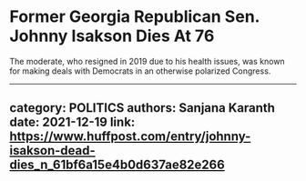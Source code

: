 # Former Georgia Republican Sen. Johnny Isakson Dies At 76

The moderate, who resigned in 2019 due to his health issues, was known for making deals with Democrats in an otherwise polarized Congress.

---
category: POLITICS
authors: Sanjana Karanth
date: 2021-12-19
link: https://www.huffpost.com/entry/johnny-isakson-dead-dies_n_61bf6a15e4b0d637ae82e266
---
